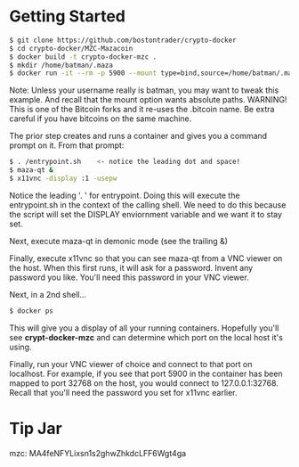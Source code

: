 # Getting Started
```sh
$ git clone https://github.com/bostontrader/crypto-docker
$ cd crypto-docker/MZC-Mazacoin
$ docker build -t crypto-docker-mzc . 
$ mkdir /home/batman/.maza
$ docker run -it --rm -p 5900 --mount type=bind,source=/home/batman/.maza,destination=/root/.maza crypto-docker-mzc
```
Note: Unless your username really is batman, you may want to tweak this example.  And recall that the mount option wants absolute paths.
WARNING! This is one of the Bitcoin forks and it re-uses the .bitcoin name.  Be extra careful if you have bitcoins on the same machine.

The prior step creates and runs a container and gives you a command prompt on it.  From that prompt:

```sh
$ . /entrypoint.sh    <- notice the leading dot and space!
$ maza-qt &
$ x11vnc -display :1 -usepw
```
Notice the leading '. ' for entrypoint.  Doing this will execute the entrypoint.sh in the context of the calling shell.  We need to do this because the script will set the DISPLAY enviornment variable and we want it to stay set.

Next, execute maza-qt in demonic mode (see the trailing &)


Finally, execute x11vnc so that you can see maza-qt from a VNC viewer on the host.  When this first runs, it will ask for a password.  Invent any password you like.  You'll need this password in your VNC viewer.


Next, in a 2nd shell...
```sh
$ docker ps
```
This will give you a display of all your running containers.  Hopefully you'll see **crypt-docker-mzc** and can determine which port on the local host it's using.

Finally, run your VNC viewer of choice and connect to that port on localhost.  For example, if you see that port 5900 in the container has been mapped to port 32768 on the host, you would connect to 127.0.0.1:32768.  Recall that you'll need the password you set for x11vnc earlier.

# Tip Jar

mzc: MA4feNFYLixsn1s2ghwZhkdcLFF6Wgt4ga
